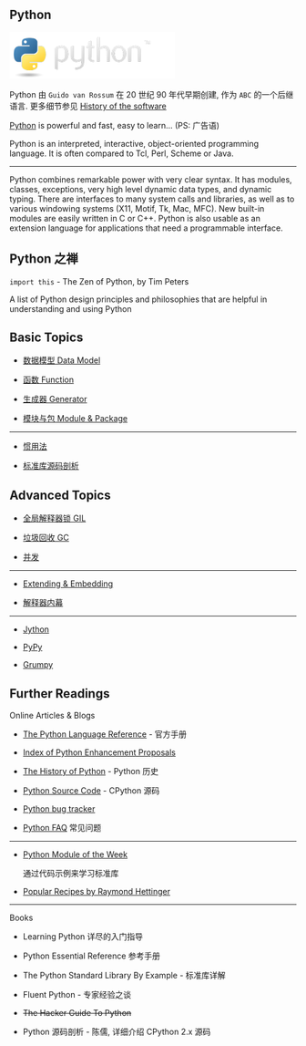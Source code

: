 Python
---

![Python](images/python_logo.png)


Python 由 `Guido van Rossum` 在 20 世纪 90 年代早期创建, 作为 `ABC` 的一个后继语言. 更多细节参见 [History of the software](https://docs.python.org/2.3/ref/node104.html)


[Python](https://www.python.org/) is powerful and fast, easy to learn... (PS: 广告语)

<div class="alert alert-info">
<p>Python is an interpreted, interactive, object-oriented programming language. It is often compared to Tcl, Perl, Scheme or Java.</p>
<hr>
<p>Python combines remarkable power with very clear syntax. It has modules, classes, exceptions, very high level dynamic data types, and dynamic typing. There are interfaces to many system calls and libraries, as well as to various windowing systems (X11, Motif, Tk, Mac, MFC). New built-in modules are easily written in C or C++. Python is also usable as an extension language for applications that need a programmable interface.</p>
</div>



## Python 之禅

`import this` - The Zen of Python, by Tim Peters

A list of Python design principles and philosophies that are helpful in understanding and using Python


## Basic Topics

* [数据模型 Data Model](data_model.md)

* [函数 Function](function.md)

* [生成器 Generator](generator.md)

* [模块与包 Module & Package](module_package.md)


- - -

* [惯用法](idiom.md)

* [标准库源码剖析](std/intro.md)


## Advanced Topics

* [全局解释器锁 GIL](gil.md)

* [垃圾回收 GC](gc.md)

* [并发](concurrent.md)

- - -

* [Extending & Embedding](extend_embed.md)

* [解释器内幕](interpreter.md)

- - -

* [Jython](jython.md)

* [PyPy](pypy.md)

* [Grumpy](grumpy.md)


## Further Readings

Online Articles & Blogs

* [The Python Language Reference](https://docs.python.org/2.7/reference/index.html) - 官方手册

* [Index of Python Enhancement Proposals](https://www.python.org/dev/peps/)

* [The History of Python](http://python-history.blogspot.hk/) - Python 历史

* [Python Source Code](https://github.com/python/cpython) - CPython 源码

* [Python bug tracker](https://bugs.python.org)

* [Python FAQ](https://docs.python.org/3/faq/index.html) 常见问题

- - -

* [Python Module of the Week](https://pymotw.com/2/)

    通过代码示例来学习标准库

* [Popular Recipes by Raymond Hettinger](http://code.activestate.com/recipes/users/178123/)

- - -

Books

* Learning Python 详尽的入门指导

* Python Essential Reference 参考手册

* The Python Standard Library By Example - 标准库详解

* Fluent Python - 专家经验之谈

* <strike>The Hacker Guide To Python</strike>

* Python 源码剖析 - 陈儒, 详细介绍 CPython 2.x 源码

